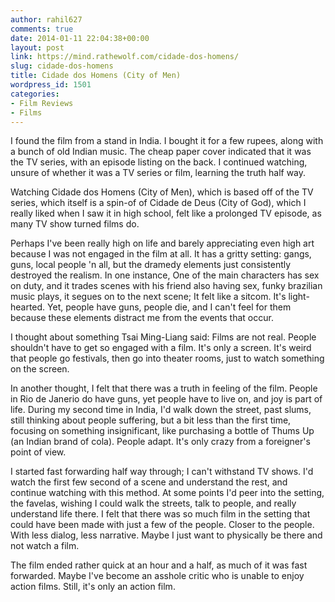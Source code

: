 ```yaml
---
author: rahil627
comments: true
date: 2014-01-11 22:04:38+00:00
layout: post
link: https://mind.rathewolf.com/cidade-dos-homens/
slug: cidade-dos-homens
title: Cidade dos Homens (City of Men)
wordpress_id: 1501
categories:
- Film Reviews
- Films
---
```


I found the film from a stand in India. I bought it for a few rupees, along with a bunch of old Indian music. The cheap paper cover indicated that it was the TV series, with an episode listing on the back. I continued watching, unsure of whether it was a TV series or film, learning the truth half way.

Watching Cidade dos Homens (City of Men), which is based off of the TV series, which itself is a spin-of of Cidade de Deus (City of God), which I really liked when I saw it in high school, felt like a prolonged TV episode, as many TV show turned films do.

Perhaps I've been really high on life and barely appreciating even high art because I was not engaged in the film at all. It has a gritty setting: gangs, guns, local people 'n all, but the dramedy elements just consistently destroyed the realism. In one instance, One of the main characters has sex on duty, and it trades scenes with his friend also having sex, funky brazilian music plays, it segues on to the next scene; It felt like a sitcom. It's light-hearted. Yet, people have guns, people die, and I can't feel for them because these elements distract me from the events that occur.

I thought about something Tsai Ming-Liang said: Films are not real. People shouldn't have to get so engaged with a film. It's only a screen. It's weird that people go festivals, then go into theater rooms, just to watch something on the screen.

In another thought, I felt that there was a truth in feeling of the film. People in Rio de Janerio do have guns, yet people have to live on, and joy is part of life. During my second time in India, I'd walk down the street, past slums, still thinking about people suffering, but a bit less than the first time, focusing on something insignificant, like purchasing a bottle of Thums Up (an Indian brand of cola). People adapt. It's only crazy from a foreigner's point of view.

I started fast forwarding half way through; I can't withstand TV shows. I'd watch the first few second of a scene and understand the rest, and continue watching with this method. At some points I'd peer into the setting, the favelas, wishing I could walk the streets, talk to people, and really understand life there. I felt that there was so much film in the setting that could have been made with just a few of the people. Closer to the people. With less dialog, less narrative. Maybe I just want to physically be there and not watch a film.

The film ended rather quick at an hour and a half, as much of it was fast forwarded. Maybe I've become an asshole critic who is unable to enjoy action films. Still, it's only an action film.
